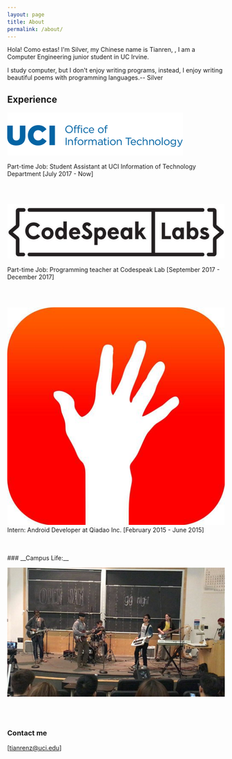 ```yaml
---
layout: page
title: About
permalink: /about/
---
```


Hola! Como estas! I'm Silver, my Chinese name is Tianren, , I am a  Computer Engineering junior student in UC Irvine. 

<!-- font: frutiger -->I study computer, but I don't enjoy writing programs, instead, I enjoy writing beautiful poems with programming languages.-- Silver

<br/>


## Experience

<img src="/images/oit-wordmark.png">  <br/>

Part-time Job: Student Assistant at UCI Information of Technology Department  [July 2017 - Now]

<br/>
<br/>

<img src="/images/codespeaklab.jpg">  <br/>

Part-time Job: Programming teacher at Codespeak Lab   [September 2017 - December 2017]

<br/>
<br/>


<img src="/images/qiadao.jpg">  <br/>
Intern: Android Developer at Qiadao Inc.  [February 2015 - June 2015]


<br/>
<br/>
### __Campus Life:__

<img src="/images/band.jpg">  <br/>

<br/>
<br/>



### Contact me

[tianrenz@uci.edu]


